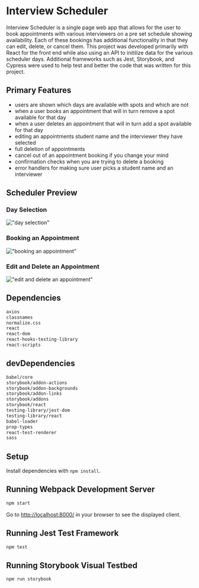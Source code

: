 # Interview Scheduler

Interview Scheduler is a single page web app that allows for the user to book appointments with various interviewers on a pre set schedule showing availability. Each of these bookings has additional functionality in that they can edit, delete, or cancel them. This project was developed primarily with React for the front end while also using an API to initilize data for the various scheduler days. Additional frameworks such as Jest, Storybook, and Cypress were used to help test and better the code that was written for this project.

## Primary Features

- users are shown which days are available with spots and which are not
- when a user books an appointment that will in turn remove a spot available for that day
- when a user deletes an appointment that will in turn add a spot available for that day
- editing an appointments student name and the interviewer they have selected
- full deletion of appointments
- cancel out of an appointment booking if you change your mind
- confirmation checks when you are trying to delete a booking
- error handlers for making sure user picks a student name and an interviewer

## Scheduler Preview

### Day Selection

!["day selection"](https://assets.codepen.io/1674766/scheduler-day-selection.gif)

### Booking an Appointment

!["booking an appointment"](https://assets.codepen.io/1674766/scheduler-booking-creation.gif)

### Edit and Delete an Appointment

!["edit and delete an appointment"](https://assets.codepen.io/1674766/scheduler-booking-edit-and-delete.gif)

## Dependencies

```sh
axios
classnames
normalize.css
react
react-dom
react-hooks-testing-library
react-scripts
```

## devDependencies

```sh
babel/core
storybook/addon-actions
storybook/addon-backgrounds
storybook/addon-links
storybook/addons
storybook/react
testing-library/jest-dom
testing-library/react
babel-loader
prop-types
react-test-renderer
sass
```

## Setup

Install dependencies with `npm install`.

## Running Webpack Development Server

```sh
npm start
```

Go to <http://localhost:8000/> in your browser to see the displayed client.

## Running Jest Test Framework

```sh
npm test
```

## Running Storybook Visual Testbed

```sh
npm run storybook
```
